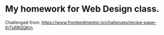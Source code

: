 # My homework for Web Design class.
Challenged from: 
https://www.frontendmentor.io/challenges/recipe-page-KiTsR8QQKm
